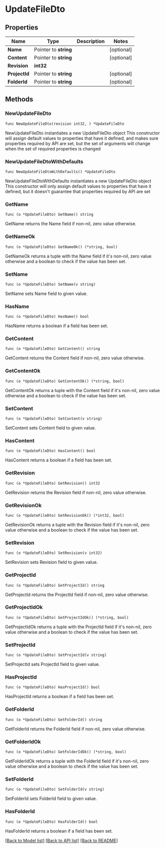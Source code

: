 # UpdateFileDto

## Properties

Name | Type | Description | Notes
------------ | ------------- | ------------- | -------------
**Name** | Pointer to **string** |  | [optional] 
**Content** | Pointer to **string** |  | [optional] 
**Revision** | **int32** |  | 
**ProjectId** | Pointer to **string** |  | [optional] 
**FolderId** | Pointer to **string** |  | [optional] 

## Methods

### NewUpdateFileDto

`func NewUpdateFileDto(revision int32, ) *UpdateFileDto`

NewUpdateFileDto instantiates a new UpdateFileDto object
This constructor will assign default values to properties that have it defined,
and makes sure properties required by API are set, but the set of arguments
will change when the set of required properties is changed

### NewUpdateFileDtoWithDefaults

`func NewUpdateFileDtoWithDefaults() *UpdateFileDto`

NewUpdateFileDtoWithDefaults instantiates a new UpdateFileDto object
This constructor will only assign default values to properties that have it defined,
but it doesn't guarantee that properties required by API are set

### GetName

`func (o *UpdateFileDto) GetName() string`

GetName returns the Name field if non-nil, zero value otherwise.

### GetNameOk

`func (o *UpdateFileDto) GetNameOk() (*string, bool)`

GetNameOk returns a tuple with the Name field if it's non-nil, zero value otherwise
and a boolean to check if the value has been set.

### SetName

`func (o *UpdateFileDto) SetName(v string)`

SetName sets Name field to given value.

### HasName

`func (o *UpdateFileDto) HasName() bool`

HasName returns a boolean if a field has been set.

### GetContent

`func (o *UpdateFileDto) GetContent() string`

GetContent returns the Content field if non-nil, zero value otherwise.

### GetContentOk

`func (o *UpdateFileDto) GetContentOk() (*string, bool)`

GetContentOk returns a tuple with the Content field if it's non-nil, zero value otherwise
and a boolean to check if the value has been set.

### SetContent

`func (o *UpdateFileDto) SetContent(v string)`

SetContent sets Content field to given value.

### HasContent

`func (o *UpdateFileDto) HasContent() bool`

HasContent returns a boolean if a field has been set.

### GetRevision

`func (o *UpdateFileDto) GetRevision() int32`

GetRevision returns the Revision field if non-nil, zero value otherwise.

### GetRevisionOk

`func (o *UpdateFileDto) GetRevisionOk() (*int32, bool)`

GetRevisionOk returns a tuple with the Revision field if it's non-nil, zero value otherwise
and a boolean to check if the value has been set.

### SetRevision

`func (o *UpdateFileDto) SetRevision(v int32)`

SetRevision sets Revision field to given value.


### GetProjectId

`func (o *UpdateFileDto) GetProjectId() string`

GetProjectId returns the ProjectId field if non-nil, zero value otherwise.

### GetProjectIdOk

`func (o *UpdateFileDto) GetProjectIdOk() (*string, bool)`

GetProjectIdOk returns a tuple with the ProjectId field if it's non-nil, zero value otherwise
and a boolean to check if the value has been set.

### SetProjectId

`func (o *UpdateFileDto) SetProjectId(v string)`

SetProjectId sets ProjectId field to given value.

### HasProjectId

`func (o *UpdateFileDto) HasProjectId() bool`

HasProjectId returns a boolean if a field has been set.

### GetFolderId

`func (o *UpdateFileDto) GetFolderId() string`

GetFolderId returns the FolderId field if non-nil, zero value otherwise.

### GetFolderIdOk

`func (o *UpdateFileDto) GetFolderIdOk() (*string, bool)`

GetFolderIdOk returns a tuple with the FolderId field if it's non-nil, zero value otherwise
and a boolean to check if the value has been set.

### SetFolderId

`func (o *UpdateFileDto) SetFolderId(v string)`

SetFolderId sets FolderId field to given value.

### HasFolderId

`func (o *UpdateFileDto) HasFolderId() bool`

HasFolderId returns a boolean if a field has been set.


[[Back to Model list]](../README.md#documentation-for-models) [[Back to API list]](../README.md#documentation-for-api-endpoints) [[Back to README]](../README.md)


